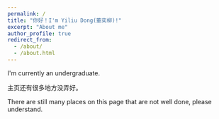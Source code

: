 ```yaml
---
permalink: /
title: "你好！I'm Yiliu Dong(董奕柳)!"
excerpt: "About me"
author_profile: true
redirect_from: 
  - /about/
  - /about.html
---
```


I'm currently an undergraduate.



主页还有很多地方没弄好。

There are still many places on this page that are not well done, please understand.

